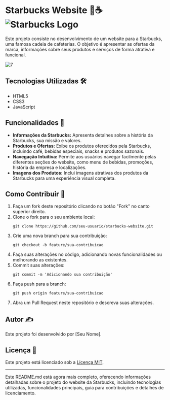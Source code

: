 # Starbucks Website 🌟☕ ![Starbucks Logo](https://upload.wikimedia.org/wikipedia/en/thumb/d/d3/Starbucks_Corporation_Logo_2011.svg/40px-Starbucks_Corporation_Logo_2011.svg.png)

Este projeto consiste no desenvolvimento de um website para a Starbucks, uma famosa cadeia de cafeterias. O objetivo é apresentar as ofertas da marca, informações sobre seus produtos e serviços de forma atrativa e funcional.

![7](https://github.com/thmedu/Projeto-Starbucks/assets/141462806/dfe0e3a9-da62-431e-ad21-542c229da982)


## Tecnologias Utilizadas 🛠️

- HTML5
- CSS3
- JavaScript

## Funcionalidades 🚀

- **Informações da Starbucks:** Apresenta detalhes sobre a história da Starbucks, sua missão e valores.
- **Produtos e Ofertas:** Exibe os produtos oferecidos pela Starbucks, incluindo café, bebidas especiais, snacks e produtos sazonais.
- **Navegação Intuitiva:** Permite aos usuários navegar facilmente pelas diferentes seções do website, como menu de bebidas, promoções, história da empresa e localizações.
- **Imagens dos Produtos:** Inclui imagens atrativas dos produtos da Starbucks para uma experiência visual completa.

## Como Contribuir 🤝

1. Faça um fork deste repositório clicando no botão "Fork" no canto superior direito.
2. Clone o fork para o seu ambiente local:
   ```
   git clone https://github.com/seu-usuario/starbucks-website.git
   ```
3. Crie uma nova branch para sua contribuição:
   ```
   git checkout -b feature/sua-contribuicao
   ```
4. Faça suas alterações no código, adicionando novas funcionalidades ou melhorando as existentes.
5. Commit suas alterações:
   ```
   git commit -m 'Adicionando sua contribuição'
   ```
6. Faça push para a branch:
   ```
   git push origin feature/sua-contribuicao
   ```
7. Abra um Pull Request neste repositório e descreva suas alterações.

## Autor ✍️

Este projeto foi desenvolvido por [Seu Nome].

## Licença 📝

Este projeto está licenciado sob a [Licença MIT](LICENSE).

---

Este README.md está agora mais completo, oferecendo informações detalhadas sobre o projeto do website da Starbucks, incluindo tecnologias utilizadas, funcionalidades principais, guia para contribuições e detalhes de licenciamento.
